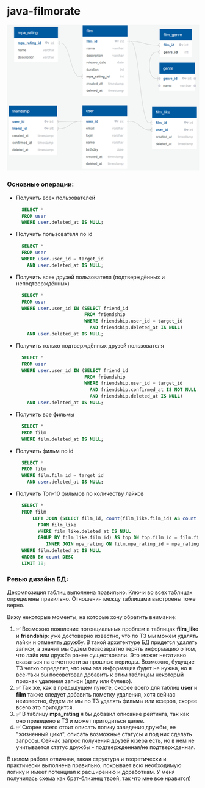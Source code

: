 # java-filmorate

![alt text](https://github.com/winmord/java-filmorate/blob/main/repo_scheme.png)

### Основные операции:

- Получить всех пользователей
  ```sql
    SELECT *
    FROM user
    WHERE user.deleted_at IS NULL;
  ```
- Получить пользователя по id
  ```sql
    SELECT *
    FROM user
    WHERE user.user_id = target_id
      AND user.deleted_at IS NULL;
  ```
- Получить всех друзей пользователя (подтверждённых и неподтверждённых)
  ```sql
    SELECT *
    FROM user
    WHERE user.user_id IN (SELECT friend_id
                           FROM friendship
                           WHERE friendship.user_id = target_id
                             AND friendship.deleted_at IS NULL)
      AND user.deleted_at IS NULL;
  ```
- Получить только подтверждённых друзей пользователя
  ```sql
    SELECT *
    FROM user
    WHERE user.user_id IN (SELECT friend_id
                           FROM friendship
                           WHERE friendship.user_id = target_id
                             AND friendship.confirmed_at IS NOT NULL
                             AND friendship.deleted_at IS NULL)
      AND user.deleted_at IS NULL;
  ```
- Получить все фильмы
  ```sql
    SELECT *
    FROM film
    WHERE film.deleted_at IS NULL;
  ```
- Получить фильм по id
  ```sql
    SELECT *
    FROM film
    WHERE film.film_id = target_id
      AND user.deleted_at IS NULL;
  ```
- Получить Топ-10 фильмов по количеству лайков
  ```sql
    SELECT *
    FROM film
        LEFT JOIN (SELECT film_id, count(film_like.film_id) AS count
          FROM film_like
          WHERE film_like.deleted_at IS NULL
          GROUP BY film_like.film_id) AS top ON top.film_id = film.film_id
             INNER JOIN mpa_rating ON film.mpa_rating_id = mpa_rating.mpa_rating_id
    WHERE film.deleted_at IS NULL
    ORDER BY count DESC
    LIMIT 10;
  ```
  
  


### Ревью дизайна БД:

Декомпозиция таблиц выполнена правильно. 
Ключи во всех таблицах определены правильно.
Отношения между таблицами выстроены тоже верно.

Вижу некоторые моменты, на которые хочу обратить внимание:
1. :white_check_mark: Возможно появление потенциальных проблем в таблицах **film_like** и **friendship**: уже достоверно известно, что по ТЗ мы можем удалять лайки и отменять дружбу. В такой архитектуре БД придется удалять записи, а значит мы будем безвозвратно терять информацию о том, что лайк или дружба ранее существовали. Это может негативно сказаться на отчетности за прошлые периоды. Возможно, будущие ТЗ четко определят, что нам эта информация будет не нужна, но я все-таки бы посоветовал добавить к этим таблицам некоторый признак удаления записи (дату или булево).
2. :white_check_mark: Так же, как в предыдущем пункте, скорее всего для таблиц **user** и **film** также следует добавить пометку удаления, хотя сейчас неизвестно, будем ли мы по ТЗ удалять фильмы или юзеров, скорее всего это пригодится.
3. :white_check_mark: В таблицу **mpa_rating** я бы добавил описание рейтинга, так как оно приведено в ТЗ и может пригодиться далее.
4. :white_check_mark: Скорее всего стоит описать логику заведения дружбы, ее "жизненный цикл", описать возможные статусы и под них сделать запросы. Сейчас запрос получения друзей юзера есть, но в нем не учитывается статус дружбы - подтвержденная/не подтвержденная.

В целом работа отличная, такая структура и теоретически и практически выполнена правильно, покрывает всю необходимую логику и имеет потенциал к расширению и доработкам.
У меня получилась схема как брат-близнец твоей, так что мне все нравится)
